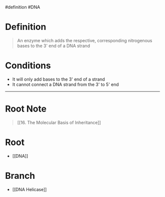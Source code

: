 #definition #DNA 
# Definition
> An enzyme which adds the respective, corresponding nitrogenous bases to the 3' end of a DNA strand
# Conditions
- It will only add bases to the 3' end of a strand
- It cannot connect a DNA strand from the 3' to 5' end
***
# Root Note
> [[16. The Molecular Basis of Inheritance]]
# Root
- [[DNA]]
# Branch
- [[DNA Helicase]]